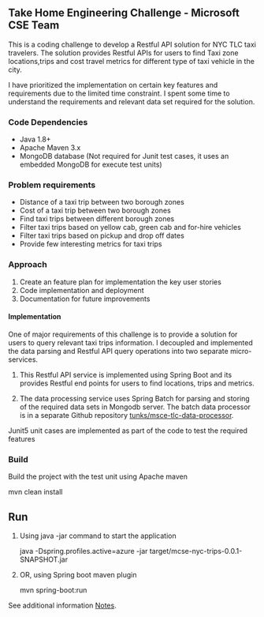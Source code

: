 ## Take Home Engineering Challenge - Microsoft CSE Team
This is a coding challenge to develop a Restful API solution for NYC TLC taxi travelers. The solution provides Restful APIs for users to find Taxi zone locations,trips and cost travel metrics for different type of taxi vehicle in the city. 

I have prioritized the implementation on certain key features and requirements due to the limited time constraint. I spent some time to understand the requirements and relevant data set required for the solution.
 
### Code Dependencies
- Java 1.8+
- Apache Maven 3.x
- MongoDB database (Not required for Junit test cases, it uses an embedded MongoDB for execute test units)

### Problem requirements
- Distance of a taxi trip between two borough zones
- Cost of a taxi trip between two borough zones
- Find taxi trips between different borough zones
- Filter taxi trips based on yellow cab, green cab and for-hire vehicles
- Filter taxi trips based on pickup and drop off dates
- Provide few interesting metrics for taxi trips
 
### Approach
1. Create an feature plan for implementation the key user stories
2. Code implementation and deployment       
3. Documentation for future improvements 

#### Implementation
One of major requirements of this challenge is to provide a solution for users to query relevant taxi trips information. 
I decoupled and implemented the data parsing and Restful API query operations into two separate micro-services.  

1. This Restful API service is implemented using Spring Boot and its provides Restful end points for users to find locations, trips and metrics.

2. The data processing service uses Spring Batch for parsing and storing of the required data sets in Mongodb server.
The batch data processor is in a separate Github repository [tunks/msce-tlc-data-processor](https://github.com/tunks/msce-tlc-data-processor).

Junit5 unit cases are implemented as part of the code to test the required features

     
### Build
Build the project with the test unit using Apache maven

 mvn clean install
 
## Run
1. Using java -jar command to start the application
   
   java -Dspring.profiles.active=azure -jar target/mcse-nyc-trips-0.0.1-SNAPSHOT.jar 

2. OR, using Spring boot maven plugin

   mvn spring-boot:run

See additional information [Notes](Notes.md).
